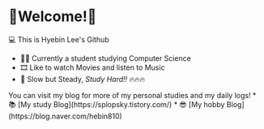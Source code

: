 # 🦥Welcome!🦚


💻 This is Hyebin Lee's Github

* 🧑‍🚀 Currently a student studying Computer Science
* 🎞️ Like to watch Movies and listen to Music
* 🦤 Slow but Steady, _Study Hard!!_ 🔥🔥🔥

<!--
[![Solved.ac
프로필](http://mazassumnida.wtf/api/v2/generate_badge?boj=darner)](https://solved.ac/darner)
--!>

You can visit my blog for more of my personal studies and my daily logs!
* 📚 [My study Blog](https://splopsky.tistory.com/)
* 😎 [My hobby Blog](https://blog.naver.com/hebin810)
